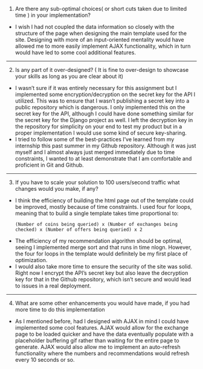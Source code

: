1. Are there any sub-optimal choices( or short cuts taken due to limited time ) in your implementation?
  - I wish I had not coupled the data information so closely with the structure of the page when designing the main template used for the site. Designing with more of an input-oriented mentality would have allowed me to more easily implement AJAX functionality, which in turn would have led to some cool additional features.
---
2. Is any part of it over-designed? ( It is fine to over-design to showcase your skills as long as you are clear about it)
  - I wasn’t sure if it was entirely necessary for this assignment but I implemented some encryption/decryption on the secret key for the API I utilized. This was to ensure that I wasn’t publishing a secret key into a public repository which is dangerous. I only implemented this on the secret key for the API, although I could have done something similar for the secret key for the Django project as well. I left the decryption key in the repository for simplicity on your end to test my product but in a proper implementation I would use some kind of secure key-sharing. 
  - I tried to follow some of the best-practices I’ve learned from my internship this past summer in my Github repository. Although it was just myself and I almost always just merged immediately due to time constraints, I wanted to at least demonstrate that I am comfortable and proficient in Git and Github. 
---
3. If you have to scale your solution to 100 users/second traffic what changes would you make, if any?

  - I think the efficiency of building the html page out of the template could be improved, mostly because of time constraints. I used four for loops, meaning that to build a single template takes time proportional to:
    ```
    (Number of coins being queried) x (Number of exchanges being checked) x (Number of offers being queried) x 2 
    ```
  - The efficiency of my recommendation algorithm should be optimal, seeing I implemented merge sort and that runs in time nlogn. However, the four for loops in the template would definitely be my first place of optimization. 
  - I would also take more time to ensure the security of the site was solid. Right now I encrypt the API’s secret key but also leave the decryption key for that in the Github repository, which isn’t secure and would lead to issues in a real deployment.
---
4. What are some other enhancements you would have made, if you had more time to do this implementation
  - As I mentioned before, had I designed with AJAX in mind I could have implemented some cool features. AJAX would allow for the exchange page to be loaded quicker and have the data eventually populate with a placeholder buffering gif rather than waiting for the entire page to generate. AJAX would also allow me to implement an auto-refresh functionality where the numbers and recommendations would refresh every 10 seconds or so. 
